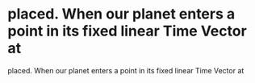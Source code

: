 # placed. When our planet enters a point in its fixed linear Time Vector at

placed. When our planet enters a point in its fixed linear Time Vector at